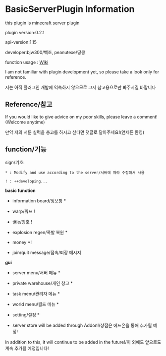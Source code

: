 # BasicServerPlugin Information

this plugin is minecraft server plugin

plugin version:0.2.1

api-version:1.15

developer:bjw300/백조, peanutexe/땅콩

function usage : [Wiki](https://github.com/bjw300/BasicServerPlugin/wiki)

I am not familiar with plugin development yet, so please take a look only for reference.

저는 아직 플러그인 개발에 익숙하지 않으므로 그저 참고용으로만 봐주시길 바랍니다

Reference/참고
------------
If you would like to give advice on my poor skills, please leave a comment! (Welcome anytime)

만약 저의 서툰 실력을 충고를 하시고 싶다면 댓글로 달아주세요!(언제든 환영)

function/기능
------------
sign/기호:

    * : Modify and use according to the server/서버에 따라 수정해서 사용
    
    ! : ++developing...

**basic function**

* information board/정보창 *

* warp/워프 !

* title/칭호 !

* explosion regen/폭발 복원 *

* money *!

* join/quit message/접속/퇴장 메시지

**gui**

* server menu/서버 메뉴 *

* private warehouse/개인 창고 *

* task menu/관리자 메뉴 *

* world menu/월드 메뉴 *

* setting/설정 *

* server store will be added through Addon!/상점은 에드온을 통해 추가될 예정!

In addition to this, it will continue to be added in the future!/이 외에도 앞으로도 계속 추가될 예정입니다!
